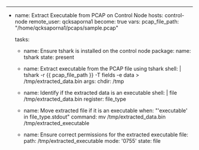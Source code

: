 ---
- name: Extract Executable from PCAP on Control Node
  hosts: control-node
  remote_user: qcksaporna1
  become: true
  vars:
    pcap_file_path: "/home/qcksaporna1/pcaps/sample.pcap"

  tasks:
    - name: Ensure tshark is installed on the control node
      package:
        name: tshark
        state: present

    - name: Extract executable from the PCAP file using tshark
      shell: |
        tshark -r {{ pcap_file_path }} -T fields -e data > /tmp/extracted_data.bin
      args:
        chdir: /tmp

    - name: Identify if the extracted data is an executable
      shell: |
        file /tmp/extracted_data.bin
      register: file_type

    - name: Move extracted file if it is an executable
      when: "'executable' in file_type.stdout"
      command: mv /tmp/extracted_data.bin /tmp/extracted_executable

    - name: Ensure correct permissions for the extracted executable
      file:
        path: /tmp/extracted_executable
        mode: '0755'
        state: file
